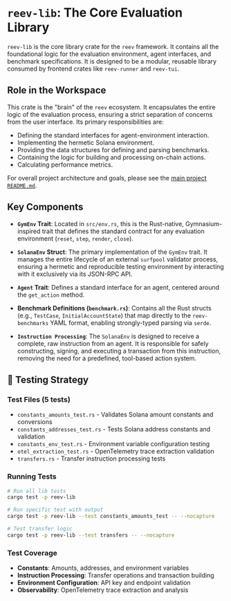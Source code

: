# `reev-lib`: The Core Evaluation Library

`reev-lib` is the core library crate for the `reev` framework. It contains all the foundational logic for the evaluation environment, agent interfaces, and benchmark specifications. It is designed to be a modular, reusable library consumed by frontend crates like `reev-runner` and `reev-tui`.

## Role in the Workspace

This crate is the "brain" of the `reev` ecosystem. It encapsulates the entire logic of the evaluation process, ensuring a strict separation of concerns from the user interface. Its primary responsibilities are:

-   Defining the standard interfaces for agent-environment interaction.
-   Implementing the hermetic Solana environment.
-   Providing the data structures for defining and parsing benchmarks.
-   Containing the logic for building and processing on-chain actions.
-   Calculating performance metrics.

For overall project architecture and goals, please see the [main project `README.md`](../../../README.md).

## Key Components

-   **`GymEnv` Trait**: Located in `src/env.rs`, this is the Rust-native, Gymnasium-inspired trait that defines the standard contract for any evaluation environment (`reset`, `step`, `render`, `close`).

-   **`SolanaEnv` Struct**: The primary implementation of the `GymEnv` trait. It manages the entire lifecycle of an external `surfpool` validator process, ensuring a hermetic and reproducible testing environment by interacting with it exclusively via its JSON-RPC API.

-   **`Agent` Trait**: Defines a standard interface for an agent, centered around the `get_action` method.

-   **Benchmark Definitions (`benchmark.rs`)**: Contains all the Rust structs (e.g., `TestCase`, `InitialAccountState`) that map directly to the `reev-benchmarks` YAML format, enabling strongly-typed parsing via `serde`.

-   **`Instruction Processing`**: The `SolanaEnv` is designed to receive a complete, raw instruction from an agent. It is responsible for safely constructing, signing, and executing a transaction from this instruction, removing the need for a predefined, tool-based action system.

## 🧪 Testing Strategy

### Test Files (5 tests)
- `constants_amounts_test.rs` - Validates Solana amount constants and conversions
- `constants_addresses_test.rs` - Tests Solana address constants and validation
- `constants_env_test.rs` - Environment variable configuration testing
- `otel_extraction_test.rs` - OpenTelemetry trace extraction validation
- `transfers.rs` - Transfer instruction processing tests

### Running Tests
```bash
# Run all lib tests
cargo test -p reev-lib

# Run specific test with output
cargo test -p reev-lib --test constants_amounts_test -- --nocapture

# Test transfer logic
cargo test -p reev-lib --test transfers -- --nocapture
```

### Test Coverage
- **Constants**: Amounts, addresses, and environment variables
- **Instruction Processing**: Transfer operations and transaction building
- **Environment Configuration**: API key and endpoint validation
- **Observability**: OpenTelemetry trace extraction and analysis